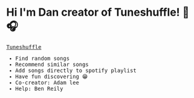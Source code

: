 <h1>Hi I'm Dan creator of Tuneshuffle! 🔀🎧</h1>

<samp>
<p><a href="https://www.tuneshuffle.com" target="_blank">Tuneshuffle</a></p>
<ul> 
  <li> Find random songs</li>
  <li> Recommend similar songs </li>
  <li> Add songs directly to spotify playlist </li>
  <li> Have fun discovering 😁 </li>
  <li> Co-creator: Adam lee </li>
  <li> Help: Ben Reily </li>
</ul>
</samp>
